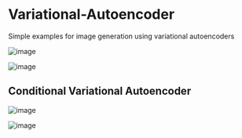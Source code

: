 # Variational-Autoencoder
Simple examples for image generation using variational autoencoders

![image](https://github.com/user-attachments/assets/c887f1b2-f929-4325-8551-db55a0c326e1)


![image](https://github.com/user-attachments/assets/df497ee7-3e8c-4a29-8aec-f01f5184e550)

## Conditional Variational Autoencoder

![image](https://github.com/user-attachments/assets/cd904e73-db22-4b4f-ac68-5eea681a3f81)

![image](https://github.com/user-attachments/assets/236dac36-93f1-4b9f-8336-61ebd5f75ca7)
